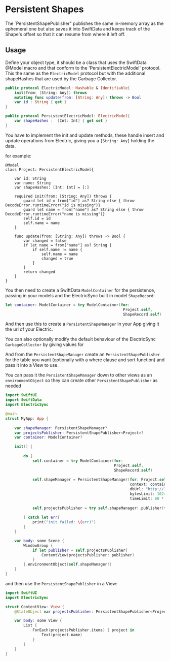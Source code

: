 
# Persistent Shapes


The `PersistentShapePublisher" publishes the same in-memory array as the ephemeral one but also saves it into SwiftData and keeps track of the Shape's offset so that it can resume from where it left off.

## Usage

Define your object type, it should be a class that uses the SwiftData @Model macro and that conform to the 'PersistentElectricModel' protocol. 
This the same as the `ElectricModel` protocol but with the additional shapeHashes that are used by the Garbage Collector.

```swift
public protocol ElectricModel: Hashable & Identifiable{
    init(from: [String: Any]) throws
    mutating func update(from: [String: Any]) throws -> Bool
    var id : String { get }
}

public protocol PersistentElectricModel: ElectricModel{
    var shapeHashes :  [Int: Int] { get set }
}
```

You have to implement the init and update methods, these handle insert and update operations from Electric, giving you a `[String: Any]` holding the data.

for example:

```
@Model
class Project: PersistentElectricModel{

    var id: String
    var name: String
    var shapeHashes: [Int: Int] = [:]
    
    required init(from: [String: Any]) throws {
        guard let id = from["id"] as? String else { throw DecodeError.runtimeError("id is missing")}
        guard let name = from["name"] as? String else { throw DecodeError.runtimeError("name is missing")}
        self.id = id
        self.name = name
    }

    func update(from: [String: Any]) throws -> Bool {
        var changed = false
        if let name = from["name"] as? String {
            if self.name != name {
                self.name = name
                changed = true
            }
        }
        return changed
    }
}
```

You then need to create a SwiftData `ModelContainer` for the persistence, passing in your models and the ElectricSync built in model `ShapeRecord`:

```swift
let container: ModelContainer = try ModelContainer(for:
                                                    Project.self,
                                                    ShapeRecord.self)
```

And then use this to create a `PersistentShapeManager` in your App giving it the url of your Electric.

You can also optionally modify the default behaviour of the ElectricSync `GarbageCollector` by giving values for 

And from the `PersistentShapeManager` create an `PersistentShapePublisher` for the table you want (optionally with a where clause and sort function) and pass it into a View to use.

You can pass it the `PersistentShapeManager` down to other views as an `environmentObject` so they can create other `PersistentShapePublisher` as needed

```swift
import SwiftUI
import SwiftData
import ElectricSync

@main
struct MyApp: App {
    
    var shapeManager: PersistentShapeManager?
    var projectsPublisher: PersistentShapePublisher<Project>?
    var container: ModelContainer?

    init() {
        
        do {
            self.container = try ModelContainer(for:
                                                Project.self,
                                                ShapeRecord.self)
            
            self.shapeManager = PersistentShapeManager(for: Project.self,
                                                       context: container!.mainContext,
                                                       dbUrl: "http://127.0.0.1:3000",
                                                       bytesLimit: 1024 * 1024 * 256, // 256MB
                                                       timeLimit: 60 * 60 * 24 * 4) // four days
                                                       
            self.projectsPublisher = try self.shapeManager!.publisher(table: "projects")
            
        } catch let err{
            print("init failed: \(err)")
        }
    }

    var body: some Scene {
        WindowGroup {
            if let publisher = self.projectsPublisher{
                ContentView(projectsPublisher: publisher)
            }
        }.environmentObject(self.shapeManager!)
    }
}

```

and then use the `PersistentShapePublisher` in a View:

```swift
import SwiftUI
import ElectricSync

struct ContentView: View {
    @StateObject var projectsPublisher: PersistentShapePublisher<Project>

    var body: some View {
        List {
            ForEach(projectsPublisher.items) { project in
                Text(project.name)
            }
        }
    }
}
```

